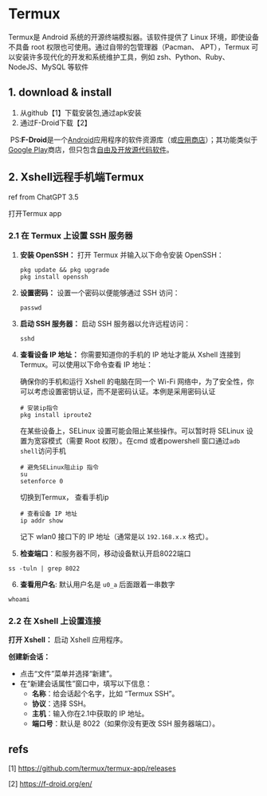 # Termux

Termux是 Android 系统的开源终端模拟器。该软件提供了 Linux 环境，即使设备不具备 root 权限也可使用。通过自带的包管理器（Pacman、 APT），Termux 可以安装许多现代化的开发和系统维护工具，例如 zsh、Python、Ruby、NodeJS、MySQL 等软件

## 1. download & install 

1. 从github【1】下载安装包,通过apk安装
2. 通过F-Droid下载【2】

​		PS:**F-Droid**是一个[Android](https://zh.wikipedia.org/wiki/Android)应用程序的软件资源库（或[应用商店](https://zh.wikipedia.org/wiki/应用商店)）；其功能类似于[Google Play](https://zh.wikipedia.org/wiki/Google_Play)商店，但只包含[自由及开放源代码软件](https://zh.wikipedia.org/wiki/自由及开放源代码软件)。

## 2. Xshell远程手机端Termux

ref from ChatGPT 3.5

打开Termux app

### **2.1 在 Termux 上设置 SSH 服务器**

1. **安装 OpenSSH：** 打开 Termux 并输入以下命令安装 OpenSSH：

   ```shell
   pkg update && pkg upgrade
   pkg install openssh
   ```

2. **设置密码：** 设置一个密码以便能够通过 SSH 访问：

   ```shell
   passwd
   ```

3. **启动 SSH 服务器：** 启动 SSH 服务器以允许远程访问：

   ```shell
   sshd
   ```

4. **查看设备 IP 地址：** 你需要知道你的手机的 IP 地址才能从 Xshell 连接到 Termux。可以使用以下命令查看 IP 地址：

   确保你的手机和运行 Xshell 的电脑在同一个 Wi-Fi 网络中，为了安全性，你可以考虑设置密钥认证，而不是密码认证。本例是采用密码认证

   ```shell
   # 安装ip指令
   pkg install iproute2
   ```

   在某些设备上，SELinux 设置可能会阻止某些操作。可以暂时将 SELinux 设置为宽容模式（需要 Root 权限）。在cmd 或者powershell 窗口通过`adb shell`访问手机

   ```shell
   # 避免SELinux阻止ip 指令
   su
   setenforce 0
   ```

   切换到Termux， 查看手机ip

   ```shell
   # 查看设备 IP 地址
   ip addr show
   ```

   记下 wlan0 接口下的 IP 地址（通常是以 `192.168.x.x` 格式）。



5. **检查端口**：和服务器不同，移动设备默认开启8022端口

```shell
ss -tuln | grep 8022
```



6. **查看用户名**: 默认用户名是 `u0_a` 后面跟着一串数字

```shell
whoami
```

### **2.2 在 Xshell 上设置连接**

**打开 Xshell：** 启动 Xshell 应用程序。

**创建新会话：**

- 点击“文件”菜单并选择“新建”。
- 在“新建会话属性”窗口中，填写以下信息：
  - **名称**：给会话起个名字，比如 “Termux SSH”。
  - **协议**：选择 SSH。
  - **主机**：输入你在2.1中获取的 IP 地址。
  - **端口号**：默认是 8022（如果你没有更改 SSH 服务器端口）。

## refs

[1] https://github.com/termux/termux-app/releases

[2] https://f-droid.org/en/